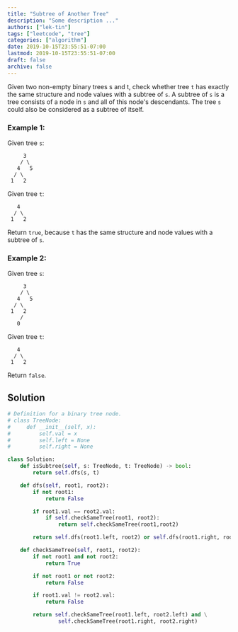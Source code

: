 ```yaml
---
title: "Subtree of Another Tree"
description: "Some description ..."
authors: ["lek-tin"]
tags: ["leetcode", "tree"]
categories: ["algorithm"]
date: 2019-10-15T23:55:51-07:00
lastmod: 2019-10-15T23:55:51-07:00
draft: false
archive: false
---
```

Given two non-empty binary trees s and t, check whether tree `t` has exactly the same structure and node values with a subtree of `s`. A subtree of `s` is a tree consists of a node in `s` and all of this node's descendants. The tree `s` could also be considered as a subtree of itself.

### Example 1:
Given tree `s`:
```
     3
    / \
   4   5
  / \
 1   2
```
Given tree `t`:
```
   4 
  / \
 1   2
```
Return `true`, because `t` has the same structure and node values with a subtree of `s`.

### Example 2:
Given tree `s`:
```
     3
    / \
   4   5
  / \
 1   2
    /
   0
```
Given tree `t`:
```
   4
  / \
 1   2
```
Return `false`.

## Solution
```python
# Definition for a binary tree node.
# class TreeNode:
#     def __init__(self, x):
#         self.val = x
#         self.left = None
#         self.right = None

class Solution:
    def isSubtree(self, s: TreeNode, t: TreeNode) -> bool:
        return self.dfs(s, t)

    def dfs(self, root1, root2):
        if not root1:
            return False

        if root1.val == root2.val:
            if self.checkSameTree(root1, root2):
                return self.checkSameTree(root1,root2)

        return self.dfs(root1.left, root2) or self.dfs(root1.right, root2)

    def checkSameTree(self, root1, root2):
        if not root1 and not root2:
            return True

        if not root1 or not root2:
            return False

        if root1.val != root2.val:
            return False

        return self.checkSameTree(root1.left, root2.left) and \
                self.checkSameTree(root1.right, root2.right)
```